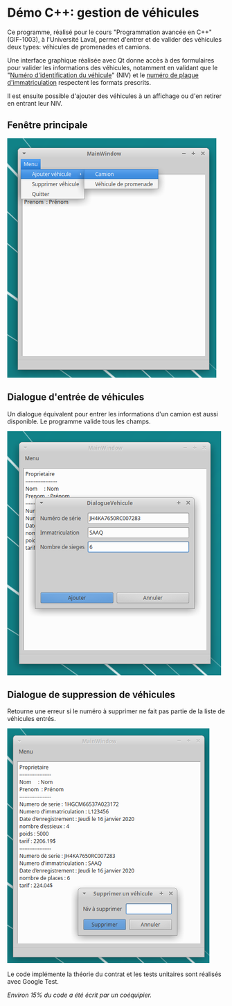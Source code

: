 # Démo C++: gestion de véhicules

Ce programme, réalisé pour le cours "Programmation avancée en C++" (GIF-1003), à l'Université Laval, permet d'entrer et de valider des véhicules deux types: véhicules de promenades et camions.

Une interface graphique réalisée avec Qt donne accès à des formulaires pour valider les informations des véhicules, notamment en validant que le "[Numéro d'identification du véhicule](https://fr.wikipedia.org/wiki/Vehicle_Identification_Number)" (NIV) et le [numéro de plaque d'immatriculation](https://saaq.gouv.qc.ca/immatriculation/categories-plaques-immatriculation/) respectent les formats prescrits.

Il est ensuite possible d'ajouter des véhicules à un affichage ou d'en retirer en entrant leur NIV.

## Fenêtre principale

![](images/fenetrePrincipale.png)

## Dialogue d'entrée de véhicules

Un dialogue équivalent pour entrer les informations d'un camion est aussi disponible. Le programme valide tous les champs.

![](images/dialogueEntree.png)

## Dialogue de suppression de véhicules

Retourne une erreur si le numéro à supprimer ne fait pas partie de la liste de véhicules entrés.

![](images/dialogueSuppression.png)

Le code implémente la théorie du contrat et les tests unitaires sont réalisés avec Google Test.

*Environ 15% du code a été écrit par un coéquipier.*
